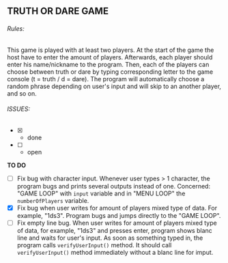 
## TRUTH OR DARE GAME

###### Rules:
  This game is played with at least two players. At the start of the game the host have to enter the amount of players. Afterwards, each player should enter his name/nickname to the program. Then, each of the players can choose between truth or dare by typing corresponding letter to the game console (t = truth / d = dare). The program will automatically choose a random phrase depending on user's input and will skip to an another player, and so on. 
  
###### ISSUES:
  
 - [x] - done    
 - [ ] - open

**TO DO**
  
- [ ] Fix bug with character input. Whenever user types > 1 character, the program bugs and prints several outputs instead of one. Concerned: "GAME LOOP" with `input` variable and in "MENU LOOP" the `numberOfPlayers` variable. 
- [x] Fix bug when user writes for amount of players mixed type of data. For example, "1ds3". Program bugs and jumps directly to the "GAME LOOP".  
- [ ] Fix empty line bug. When user writes for amount of players mixed type of data, for example, "1ds3" and presses enter, program shows blanc line and waits for user's input. As soon as something typed in, the program calls `verifyUserInput()` method. It should call `verifyUserInput()` method immediately without a blanc line for imput. 
